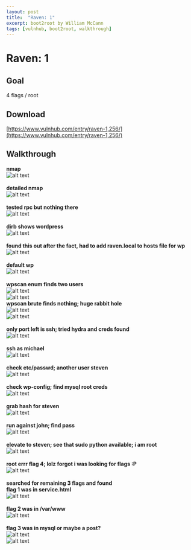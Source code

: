 ```yaml
---
layout: post
title:  "Raven: 1"
excerpt: boot2root by William McCann
tags: [vulnhub, boot2root, walkthrough]
---
```


# Raven: 1

## Goal
4 flags / root

## Download
[https://www.vulnhub.com/entry/raven-1,256/](https://www.vulnhub.com/entry/raven-1,256/)

## Walkthrough
**nmap**
<br>![alt text](../vulnhub/Raven_1/nmap.png)
<br><br>
**detailed nmap**
<br>![alt text](../vulnhub/Raven_1/nmap-detail.png)
<br><br>
**tested rpc but nothing there**
<br>![alt text](../vulnhub/Raven_1/showmount.png)
<br><br>
**dirb shows wordpress**
<br>![alt text](../vulnhub/Raven_1/dirb.png)
<br><br>
**found this out after the fact, had to add raven.local to hosts file for wp**
<br>![alt text](../vulnhub/Raven_1/hostsfile.png)
<br><br>
**default wp**
<br>![alt text](../vulnhub/Raven_1/defaultwp.png)
<br><br>
**wpscan enum finds two users**
<br>![alt text](../vulnhub/Raven_1/wpenum1.png)
<br>![alt text](../vulnhub/Raven_1/wpenum2.png)
<br>
**wpscan brute finds nothing; huge rabbit hole**
<br>![alt text](../vulnhub/Raven_1/wpbrute1.png)
<br>![alt text](../vulnhub/Raven_1/wpbrute2.png)
<br><br>
**only port left is ssh; tried hydra and creds found**
<br>![alt text](../vulnhub/Raven_1/hydra.png)
<br><br>
**ssh as michael**
<br>![alt text](../vulnhub/Raven_1/sshmichael.png)
<br><br>
**check etc/passwd; another user steven**
<br>![alt text](../vulnhub/Raven_1/etcpasswd.png)
<br><br>
**check wp-config; find mysql root creds**
<br>![alt text](../vulnhub/Raven_1/wpconfig.png)
<br><br>
**grab hash for steven**
<br>![alt text](../vulnhub/Raven_1/mysql.png)
<br><br>
**run against john; find pass**
<br>![alt text](../vulnhub/Raven_1/john_steven.png)
<br><br>
**elevate to steven; see that sudo python available; i am root**
<br>![alt text](../vulnhub/Raven_1/sudopython.png)
<br><br>
**root errr flag 4; lolz forgot i was looking for flags :P**
<br>![alt text](../vulnhub/Raven_1/flag4.png)
<br><br>
**searched for remaining 3 flags and found**
<br>**flag 1 was in service.html**
<br>![alt text](../vulnhub/Raven_1/flag1.png)
<br><br>**flag 2 was in /var/www**
<br>![alt text](../vulnhub/Raven_1/flag2.png)
<br><br>**flag 3 was in mysql or maybe a post?**
<br>![alt text](../vulnhub/Raven_1/flag3_1.png)
<br>![alt text](../vulnhub/Raven_1/flag3_2.png)
